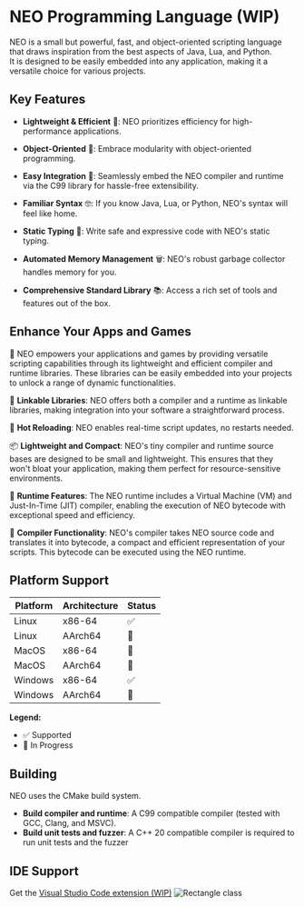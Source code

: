 # NEO Programming Language (WIP)

NEO is a small but powerful, fast, and object-oriented scripting language that draws inspiration from the best aspects of Java, Lua, and Python.<br>
It is designed to be easily embedded into any application, making it a versatile choice for various projects.

## Key Features

- **Lightweight & Efficient** 🚀: NEO prioritizes efficiency for high-performance applications.

- **Object-Oriented** 🧩: Embrace modularity with object-oriented programming.

- **Easy Integration** 🧬: Seamlessly embed the NEO compiler and runtime via the C99 library for hassle-free extensibility.

- **Familiar Syntax** 🤓: If you know Java, Lua, or Python, NEO's syntax will feel like home.

- **Static Typing** 📝: Write safe and expressive code with NEO's static typing.

- **Automated Memory Management** 🗑️: NEO's robust garbage collector handles memory for you.

- **Comprehensive Standard Library** 📚: Access a rich set of tools and features out of the box.

## Enhance Your Apps and Games

🚀 NEO empowers your applications and games by providing versatile scripting capabilities through its lightweight and efficient compiler and runtime libraries. These libraries can be easily embedded into your projects to unlock a range of dynamic functionalities.

🔗 **Linkable Libraries**: NEO offers both a compiler and a runtime as linkable libraries, making integration into your software a straightforward process.

🔁 **Hot Reloading**: NEO enables real-time script updates, no restarts needed.

📦 **Lightweight and Compact**: NEO's tiny compiler and runtime source bases are designed to be small and lightweight. This ensures that they won't bloat your application, making them perfect for resource-sensitive environments.

🏃 **Runtime Features**: The NEO runtime includes a Virtual Machine (VM) and Just-In-Time (JIT) compiler, enabling the execution of NEO bytecode with exceptional speed and efficiency.

📝 **Compiler Functionality**: NEO's compiler takes NEO source code and translates it into bytecode, a compact and efficient representation of your scripts. This bytecode can be executed using the NEO runtime.


## Platform Support

| Platform       | Architecture | Status  |
|----------------|--------------|---------|
| Linux          | x86-64       | ✅     |
| Linux          | AArch64      | 🚧     |
| MacOS          | x86-64       | 🚧     |
| MacOS          | AArch64      | 🚧     |
| Windows        | x86-64       | ✅     |
| Windows        | AArch64      | 🚧     |

**Legend:**
- ✅ Supported
- 🚧 In Progress

## Building

NEO uses the CMake build system.<br>
- <b>Build compiler and runtime</b>: A C99 compatible compiler (tested with GCC, Clang, and MSVC).<br>
- <b>Build unit tests and fuzzer</b>: A C++ 20 compatible compiler is required to run unit tests and the fuzzer

## IDE Support
Get the [Visual Studio Code extension (WIP)](https://github.com/MarioSieg/neo_vscode_extensions)
![Rectangle class](https://i.imgur.com/xTPbuT3.png)
